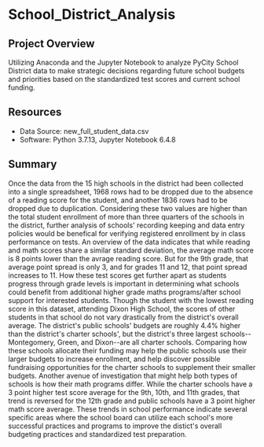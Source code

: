 # School_District_Analysis
## Project Overview
Utilizing Anaconda and the Jupyter Notebook to analyze PyCity School District data to make strategic decisions regarding future school budgets and priorities based on the standardized test scores and current school funding.
## Resources
- Data Source: new_full_student_data.csv
- Software: Python 3.7.13, Jupyter Notebook 6.4.8
## Summary
  Once the data from the 15 high schools in the district had been collected into a single spreadsheet, 1968 rows had to be dropped due to the absence of a reading score for the student, and another 1836 rows had to be dropped due to duplication. Considering these two values are higher than the total student enrollment of more than three quarters of the schools in the district, further analysis of schools' recording keeping and data entry policies would be benefical for verifying registered enrollment by in class performance on tests.
    An overview of the data indicates that while reading and math scores share a similar standard deviation, the average math score is 8 points lower than the avrage reading score. But for the 9th grade, that average point spread is only 3, and for grades 11 and 12, that point spread increases to 11. How these test scores get further apart as students progress through grade levels is important in determining what schools could benefit from additional higher grade maths programs/after school support for interested students. Though the student with the lowest reading score in this dataset, attending Dixon High School, the scores of other students in that school do not vary drastically from the district's overall average.
    The district's public schools' budgets are roughly 4.4% higher than the district's charter schools', but the district's three largest schools--Montegomery, Green, and Dixon--are all charter schools. Comparing how these schools allocate their funding may help the public schools use their larger budgets to increase enrollment, and help discover possible fundraising opportunities for the charter schools to supplement their smaller budgets. Another avenue of investigation that might help both types of schools is how their math programs differ. While the charter schools have a 3 point higher test score average for the 9th, 10th, and 11th grades, that trend is reversed for the 12th grade and public schools have a 3 point higher math score average.
    These trends in school performance indicate several specific areas where the school board can utilize each school's more successful practices and programs to improve the distict's overall budgeting practices and standardized test preparation.
